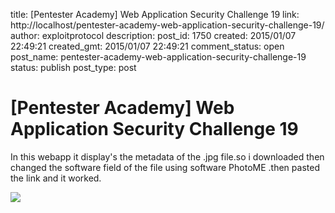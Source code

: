 title: [Pentester Academy] Web Application Security Challenge 19
link: http://localhost/pentester-academy-web-application-security-challenge-19/
author: exploitprotocol
description: 
post_id: 1750
created: 2015/01/07 22:49:21
created_gmt: 2015/01/07 22:49:21
comment_status: open
post_name: pentester-academy-web-application-security-challenge-19
status: publish
post_type: post

# [Pentester Academy] Web Application Security Challenge 19

In this webapp it display's the metadata of the .jpg file.so i downloaded then changed the software field of the file using software PhotoME .then pasted the link and it worked.  


![](https://4.bp.blogspot.com/-GTOYs48Co-4/UrXeCd16LaI/AAAAAAAAAJ4/LnpC1ogO1Zg/s1600/4.PNG)